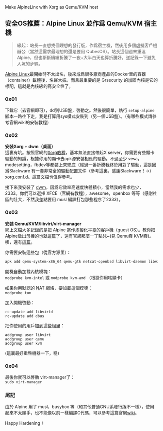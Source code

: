---
---
Make AlpineLinx with Xorg as Qemu/KVM host
## 安全OS推薦：Alpine Linux 並作爲 Qemu/KVM 宿主機

> 緣起：站長一直想找個理想的發行版，作爲宿主機，然後用多個虛擬客戶機辦公（當然這需求最理想的還是要用 QubesOS）。站長這個週末重溫Alpine，但也斷斷續續折騰了一夜+大半白天也算折騰好，遂記錄一下避免入坑的步驟。  

[Alpine Linux](https://alpinelinux.org)最開始時不太出名，後來成爲很多廠商產品的Docker里的容器（container）載體後，名聲大振。而且最重要的是 Grsecurity 的加固內核是它的標配，這就是內核級的高安全性了。  

<!--more-->

### 0x01
下載它（去官網即可），dd到USB盤，啓動之。然後很簡單，執行 `setup-alpine` 腳本一路往下走。我是打算用sys模式安裝到（另一個USB盤）。（有哪些模式請參考官網wiki的安裝教程）  


### 0x02  
**安裝Xorg + dwm（桌面）**  
這裏有坑。按照官網的[Xorg教程](http://wiki.alpinelinux.org/wiki/Alpine_setup_scripts#setup-xorg-base)，基本無法直接帶起X server，你需要有些顯卡驅動的知識，根據你用的顯卡去apk源安裝相應的驅動。不過至少 vesa，modesetting，fbdev等都裝上來兜底（經過一番折騰我終於用對了驅動，這是因爲Slackware 有一套非常全的驅動配置文件（參考這裏，感謝Slackware！->） [xorg.conf.d](https://github.com/mdrights/Myscripts/tree/master/xorg-conf)。這篇[文檔](http://troglobit.com/2017/09/10/install-x-window-in-alpine-linux/)也值得參考。    

接下來我安裝了 [dwm](https://dwm.suckless.org/)，因爲它效率高速度快體積小，當然我的需求也少，2333。你們可以選擇 XFCE（官網有教程），awesome，openbox 等等（感謝社區的壯大，不然我差點要用 musl 編譯打包那些程序了2333）。  


### 0x03
**安裝 Qemu/KVM/libvirt/virt-manager**   
網上文檔大多記錄的是把 Alpine 當作虛擬化平臺的客戶機（guest OS）。教你把Alpine做出母機的也就[這篇](https://blog.skunkw0rks.io/blog/2017/04/01/alpine-linux-as-a-kvm-host/)了，還有官網那麼一丁點兒~(見 Qemu頁 KVM頁)。噢，還有[這篇](http://wiki.alpinelinux.org/wiki/User:CandyAngel/KVM_Host_Tutorial)。    

你需要安裝這些包（從官方源里）：  
```bash
apk add qemu-system-x86_64 qemu-gtk netcat-openbsd libvirt-daemon libvirt dbus polkit qemu-img virt-manager
```

開機自動加載內核模塊：  
`modprobe kvm-intel` 或 `modprobe kvm-amd` （根據你用啥顯卡）   

如果你用默認的 NAT 網絡，要加載這個模塊：  
`modprobe tun`  

加入開機啓動：  
```
rc-update add libvirtd 
rc-update add dbus
```

把你使用的用戶加到這些組里：  
```
addgroup user libvirt     
addgroup user qemu   
addgroup user kvm    
```

(這裏最好重啓機器一下，穩)

### 0x04
最後你就可以啓動 virt-manager了：  
`sudo virt-manager`  


### 尾記
由於 Alpine 用了 musl，busybox 等（和其他普通GNU系發行版不一樣），使用起來不太順手，也不能像以前一樣編譯C代碼，可以參考這篇官網[wiki](https://wiki.alpinelinux.org/wiki/How_to_get_regular_stuff_working)。

Happy Hardening！
